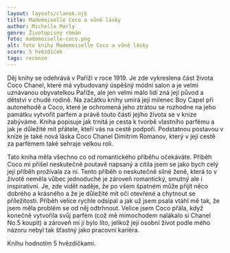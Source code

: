 ```yaml
---
layout: layouts/clanek.njk
title: Mademoiselle Coco a vůně lásky
author: Michelle Marly
genre: Životopisný román
foto: mademoiselle-coco.png
alt: foto knihy Mademoiselle Coco a vůně lásky
score: 5 hvězdiček
tags: recenze
---
```


Děj knihy se odehrává v Paříži v roce 1919. Je zde vykreslena část života Coco Chanel, které má vybudovaný úspěšný módní salon a je velmi uznávanou obyvatelkou Paříže, ale jen velmi málo lidí zná její původ a dětství v chudé rodině. 
Na začátku knihy umírá její milenec Boy Capel při autonehodě a Coco, které je ochromená jeho ztrátou se rozhodne na jeho památku vytvořit parfem a právě touto částí jejího života se v knize zabýváme. Kniha popisuje jak trnitá je cesta k tvorbě vlastního parfému a jak je důležité mít přátele, kteří vás na cestě podpoří.
Podstatnou postavou v knize je také nová láska Coco Chanel Dimitrim Romanov, který v její cestě za parfémem také sehraje velkou roli. 

Tato kniha měla všechno co od romantického příběhu očekáváte. Příběh Coco mi přišel neskutečně poutavě napsaný a cítila jsem se jako bych celý její příběh prožívala za ní. Tento příběh o neskutečně silné ženě, která to v životě neměla vůbec jednoduché je zároveň romantický, smutný ale i inspirativní. Je, zde vidět naděje, že po všem špatném může přijít něco dobrého a krásného a že je důležité mít oči otevřené a chytnout se příležitosti. 
Příběh velice rychle odsípal a jak už jsem psala vtáhl mě tak, že jsem měla problém se od něj odtrhnout. Velice jsem Coco přála, když konečně vytvořila svůj parfém (což mě mimochodem nalákalo si Chanel No.5 koupit) a zároveň mi jí bylo líto, jelikož její osobní život podle mého názoru nebyl tak šťastný jako pracovní kariéra. 

Knihu hodnotím 5 hvězdičkami. 


